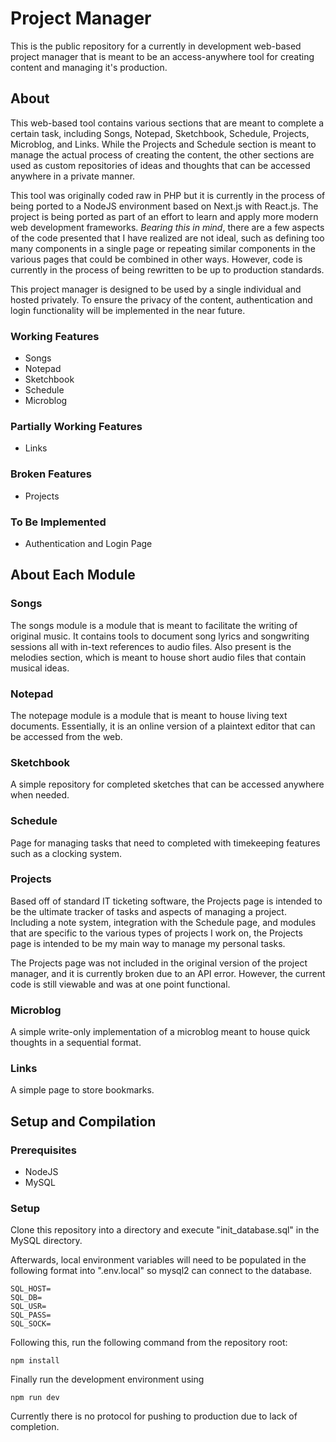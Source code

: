 # Project Manager

This is the public repository for a currently in development web-based project manager that is meant to be an access-anywhere tool for creating content and managing it's production.

## About

This web-based tool contains various sections that are meant to complete a certain task, including Songs, Notepad, Sketchbook, Schedule,
Projects, Microblog, and Links. While the Projects and Schedule section is meant to manage the actual process of creating the content, the other
sections are used as custom repositories of ideas and thoughts that can be accessed anywhere in a private manner.

This tool was originally coded raw in PHP but it is currently in the process of being ported to a NodeJS environment based on Next.js with React.js.
The project is being ported as part of an effort to learn and apply more modern web development frameworks.
*Bearing this in mind*, there are a few aspects of the code presented that I have realized are not ideal, such as defining too many components in a single page
or repeating similar components in the various pages that could be combined in other ways. However, code is currently in the process of being rewritten
to be up to production standards.

This project manager is designed to be used by a single individual and hosted privately. To ensure the privacy of the content, authentication and login functionality will be implemented in the near future.

### Working Features

- Songs
- Notepad
- Sketchbook
- Schedule
- Microblog

### Partially Working Features

- Links

### Broken Features

- Projects

### To Be Implemented

- Authentication and Login Page

## About Each Module

### Songs

The songs module is a module that is meant to facilitate the writing of 
original music. It contains tools to document song lyrics and songwriting sessions all with in-text references to audio files. Also
present is the melodies section, which is meant to house short audio files that contain musical ideas.

### Notepad

The notepage module is a module that is meant to house living text documents. Essentially, it is an online version of a plaintext editor that can be accessed from the web.

### Sketchbook

A simple repository for completed sketches that can be accessed anywhere when needed.

### Schedule

Page for managing tasks that need to completed with timekeeping features such as a clocking system.

### Projects

Based off of standard IT ticketing software, the Projects page is intended to be the ultimate tracker of tasks and aspects of managing a project. Including a note system, integration with the Schedule page, and modules that are specific to the various types of projects I work on, the Projects page is intended to be my main way to manage my personal tasks.

The Projects page was not included in the original version of the project manager, and it is currently broken due to an API error. However, the current code is still viewable and was at one point functional.

### Microblog

A simple write-only implementation of a microblog meant to house quick thoughts in a sequential format.

### Links

A simple page to store bookmarks.

## Setup and Compilation

### Prerequisites

- NodeJS
- MySQL

### Setup

Clone this repository into a directory and execute "init_database.sql" in the MySQL directory.

Afterwards, local environment variables will need to be populated in the following format into ".env.local" so mysql2 can connect to the database.

```
SQL_HOST=
SQL_DB=
SQL_USR=
SQL_PASS=
SQL_SOCK=
```

Following this, run the following command from the repository root:

```
npm install
```

Finally run the development environment using
```
npm run dev
```
Currently there is no protocol for pushing to production due to lack of completion.
